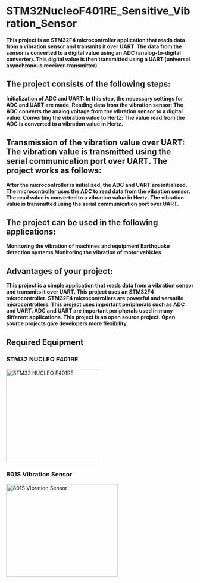 # STM32NucleoF401RE_Sensitive_Vibration_Sensor

<b>This project is an STM32F4 microcontroller application that reads data from a vibration sensor and transmits it over UART. The data from the sensor is converted to a digital value using an ADC (analog-to-digital converter). This digital value is then transmitted using a UART (universal asynchronous receiver-transmitter).

<h2>The project consists of the following steps:</h2>

Initialization of ADC and UART: In this step, the necessary settings for ADC and UART are made.
Reading data from the vibration sensor: The ADC converts the analog voltage from the vibration sensor to a digital value.
Converting the vibration value to Hertz: The value read from the ADC is converted to a vibration value in Hertz.

<h2>Transmission of the vibration value over UART: The vibration value is transmitted using the serial communication port over UART.
The project works as follows:</h2>

After the microcontroller is initialized, the ADC and UART are initialized.
The microcontroller uses the ADC to read data from the vibration sensor.
The read value is converted to a vibration value in Hertz.
The vibration value is transmitted using the serial communication port over UART.

<h2>The project can be used in the following applications:</h2>

Monitoring the vibration of machines and equipment
Earthquake detection systems
Monitoring the vibration of motor vehicles

<h2>Advantages of your project:</h2>

This project is a simple application that reads data from a vibration sensor and transmits it over UART.
This project uses an STM32F4 microcontroller. STM32F4 microcontrollers are powerful and versatile microcontrollers.
This project uses important peripherals such as ADC and UART. ADC and UART are important peripherals used in many different applications.
This project is an open source project. Open source projects give developers more flexibility.</b>

<h2>Required Equipment</h2>
  <div class="row flex-column">
    <div class="col-md-12">
      <h3>STM32 NUCLEO F401RE</h3>
      <img src="https://github.com/ertrleren/STM32NucleoF401RE_Sensitive_Vibration_Sensor/assets/98084030/10c8da88-c6e0-47c9-9bda-014d660d565f" alt="STM32 NUCLEO F401RE" height="250" width="250">
    </div>
    <div class="col-md-12">
      <h3>801S Vibration Sensor</h3>
      <img src="https://github.com/ertrleren/STM32NucleoF401RE_Sensitive_Vibration_Sensor/assets/98084030/a771288d-9fd9-4fce-ad4d-bc12159a80b1" alt="801S Vibration Sensor" height="250" width="300">
    </div>
  </div>




